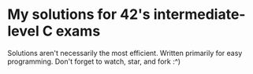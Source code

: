 # My solutions for 42's intermediate-level C exams
Solutions aren't necessarily the most efficient. Written primarily for easy programming.
Don't forget to watch, star, and fork :^)
